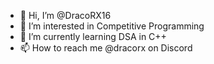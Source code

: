 - 👋 Hi, I’m @DracoRX16
- 👀 I’m interested in Competitive Programming
- 🌱 I’m currently learning DSA in C++
- 📫 How to reach me @dracorx on Discord

<!---
DracoRX16/DracoRX16 is a ✨ special ✨ repository because its `README.md` (this file) appears on your GitHub profile.
You can click the Preview link to take a look at your changes.
--->
